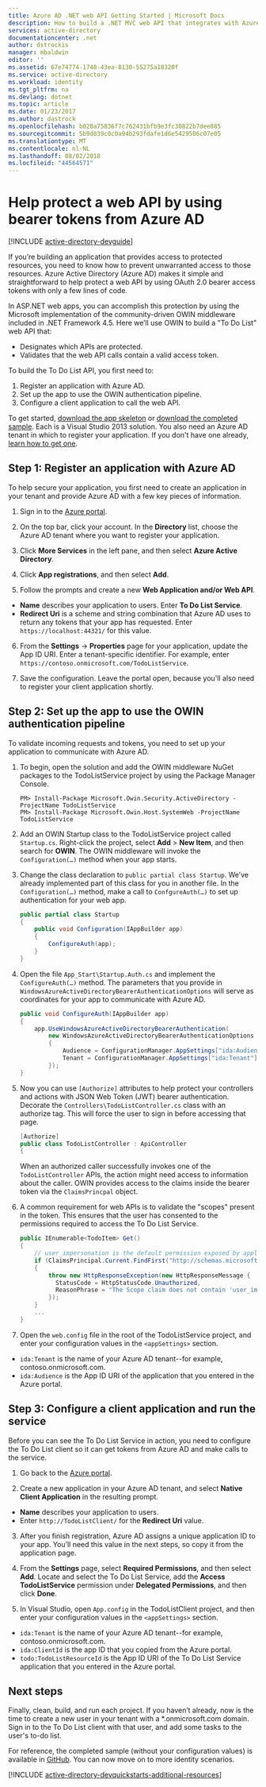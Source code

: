 ```yaml
---
title: Azure AD .NET web API Getting Started | Microsoft Docs
description: How to build a .NET MVC web API that integrates with Azure AD for authentication and authorization.
services: active-directory
documentationcenter: .net
author: dstrockis
manager: mbaldwin
editor: ''
ms.assetid: 67e74774-1748-43ea-8130-55275a18320f
ms.service: active-directory
ms.workload: identity
ms.tgt_pltfrm: na
ms.devlang: dotnet
ms.topic: article
ms.date: 01/23/2017
ms.author: dastrock
ms.openlocfilehash: b028a75836f7c762431bfb9e3fc30822b7dee885
ms.sourcegitcommit: 5b9d839c0c0a94b293fdafe1d6e5429506c07e05
ms.translationtype: MT
ms.contentlocale: nl-NL
ms.lasthandoff: 08/02/2018
ms.locfileid: "44564571"
---
```

# <a name="help-protect-a-web-api-by-using-bearer-tokens-from-azure-ad"></a>Help protect a web API by using bearer tokens from Azure AD
[!INCLUDE [active-directory-devguide](../../../includes/active-directory-devguide.md)]

If you’re building an application that provides access to protected resources, you need to know how to prevent unwarranted access to those resources.
Azure Active Directory (Azure AD) makes it simple and straightforward to help protect a web API by using OAuth 2.0 bearer access tokens with only a few lines of code.

In ASP.NET web apps, you can accomplish this protection by using the Microsoft implementation of the community-driven OWIN middleware included in .NET Framework 4.5. Here we’ll use OWIN to build a "To Do List" web API that:

* Designates which APIs are protected.
* Validates that the web API calls contain a valid access token.

To build the To Do List API, you first need to:

1. Register an application with Azure AD.
2. Set up the app to use the OWIN authentication pipeline.
3. Configure a client application to call the web API.

To get started, [download the app skeleton](https://github.com/AzureADQuickStarts/WebAPI-Bearer-DotNet/archive/skeleton.zip) or [download the completed sample](https://github.com/AzureADQuickStarts/WebAPI-Bearer-DotNet/archive/complete.zip). Each is a Visual Studio 2013 solution. You also need an Azure AD tenant in which to register your application. If you don't have one already, [learn how to get one](active-directory-howto-tenant.md).

## <a name="step-1-register-an-application-with-azure-ad"></a>Step 1: Register an application with Azure AD
To help secure your application, you first need to create an application in your tenant and provide Azure AD with a few key pieces of information.

1. Sign in to the [Azure portal](https://portal.azure.com).

2. On the top bar, click your account. In the **Directory** list, choose the Azure AD tenant where you want to register your application.

3. Click **More Services** in the left pane, and then select **Azure Active Directory**.

4. Click **App registrations**, and then select **Add**.

5. Follow the prompts and create a new **Web Application and/or Web API**.
  * **Name** describes your application to users. Enter **To Do List Service**.
  * **Redirect Uri** is a scheme and string combination that Azure AD uses to return any tokens that your app has requested. Enter `https://localhost:44321/` for this value.

6. From the **Settings** -> **Properties** page for your application, update the App ID URI. Enter a tenant-specific identifier. For example, enter `https://contoso.onmicrosoft.com/TodoListService`.

7. Save the configuration. Leave the portal open, because you'll also need to register your client application shortly.

## <a name="step-2-set-up-the-app-to-use-the-owin-authentication-pipeline"></a>Step 2: Set up the app to use the OWIN authentication pipeline
To validate incoming requests and tokens, you need to set up your application to communicate with Azure AD.

1. To begin, open the solution and add the OWIN middleware NuGet packages to the TodoListService project by using the Package Manager Console.

    ```
    PM> Install-Package Microsoft.Owin.Security.ActiveDirectory -ProjectName TodoListService
    PM> Install-Package Microsoft.Owin.Host.SystemWeb -ProjectName TodoListService
    ```

2. Add an OWIN Startup class to the TodoListService project called `Startup.cs`.  Right-click the project, select **Add** > **New Item**, and then search for **OWIN**. The OWIN middleware will invoke the `Configuration(…)` method when your app starts.

3. Change the class declaration to `public partial class Startup`. We’ve already implemented part of this class for you in another file. In the `Configuration(…)` method, make a call to `ConfgureAuth(…)` to set up authentication for your web app.

    ```C#
    public partial class Startup
    {
        public void Configuration(IAppBuilder app)
        {
            ConfigureAuth(app);
        }
    }
    ```

4. Open the file `App_Start\Startup.Auth.cs` and implement the `ConfigureAuth(…)` method. The parameters that you provide in `WindowsAzureActiveDirectoryBearerAuthenticationOptions` will serve as coordinates for your app to communicate with Azure AD.

    ```C#
    public void ConfigureAuth(IAppBuilder app)
    {
        app.UseWindowsAzureActiveDirectoryBearerAuthentication(
            new WindowsAzureActiveDirectoryBearerAuthenticationOptions
            {
                Audience = ConfigurationManager.AppSettings["ida:Audience"],
                Tenant = ConfigurationManager.AppSettings["ida:Tenant"]
            });
    }
    ```

5. Now you can use `[Authorize]` attributes to help protect your controllers and actions with JSON Web Token (JWT) bearer authentication. Decorate the `Controllers\TodoListController.cs` class with an authorize tag. This will force the user to sign in before accessing that page.

    ```C#
    [Authorize]
    public class TodoListController : ApiController
    {
    ```

    When an authorized caller successfully invokes one of the `TodoListController` APIs, the action might need access to information about the caller. OWIN provides access to the claims inside the bearer token via the `ClaimsPrincpal` object.  

6. A common requirement for web APIs is to validate the "scopes" present in the token. This ensures that the user has consented to the permissions required to access the To Do List Service.

    ```C#
    public IEnumerable<TodoItem> Get()
    {
        // user_impersonation is the default permission exposed by applications in Azure AD
        if (ClaimsPrincipal.Current.FindFirst("http://schemas.microsoft.com/identity/claims/scope").Value != "user_impersonation")
        {
            throw new HttpResponseException(new HttpResponseMessage {
              StatusCode = HttpStatusCode.Unauthorized,
              ReasonPhrase = "The Scope claim does not contain 'user_impersonation' or scope claim not found"
            });
        }
        ...
    }
    ```

7. Open the `web.config` file in the root of the TodoListService project, and enter your configuration values in the `<appSettings>` section.
  * `ida:Tenant` is the name of your Azure AD tenant--for example, contoso.onmicrosoft.com.
  * `ida:Audience` is the App ID URI of the application that you entered in the Azure portal.

## <a name="step-3-configure-a-client-application-and-run-the-service"></a>Step 3: Configure a client application and run the service
Before you can see the To Do List Service in action, you need to configure the To Do List client so it can get tokens from Azure AD and make calls to the service.

1. Go back to the [Azure portal](https://portal.azure.com).

2. Create a new application in your Azure AD tenant, and select **Native Client Application** in the resulting prompt.
  * **Name** describes your application to users.
  * Enter `http://TodoListClient/` for the **Redirect Uri** value.

3. After you finish registration, Azure AD assigns a unique application ID to your app. You’ll need this value in the next steps, so copy it from the application page.

4. From the **Settings** page, select **Required Permissions**, and then select **Add**. Locate and select the To Do List Service, add the **Access TodoListService** permission under **Delegated Permissions**, and then click **Done**.

5. In Visual Studio, open `App.config` in the TodoListClient project, and then enter your configuration values in the `<appSettings>` section.

  * `ida:Tenant` is the name of your Azure AD tenant--for example, contoso.onmicrosoft.com.
  * `ida:ClientId` is the app ID that you copied from the Azure portal.
  * `todo:TodoListResourceId` is the App ID URI of the To Do List Service application that you entered in the Azure portal.

## <a name="next-steps"></a>Next steps
Finally, clean, build, and run each project. If you haven’t already, now is the time to create a new user in your tenant with a *.onmicrosoft.com domain. Sign in to the To Do List client with that user, and add some tasks to the user's to-do list.

For reference, the completed sample (without your configuration values) is available in [GitHub](https://github.com/AzureADQuickStarts/WebAPI-Bearer-DotNet/archive/complete.zip). You can now move on to more identity scenarios.

[!INCLUDE [active-directory-devquickstarts-additional-resources](../../../includes/active-directory-devquickstarts-additional-resources.md)]

